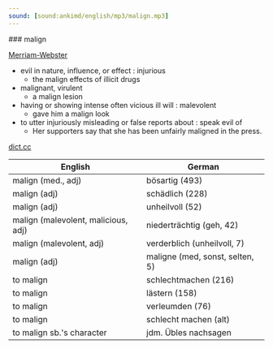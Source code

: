 ```yaml
---
sound: [sound:ankimd/english/mp3/malign.mp3]
---
```


\### malign

[Merriam-Webster](https://www.merriam-webster.com/dictionary/malign)

- evil in nature, influence, or effect : injurious
    - the malign effects of illicit drugs
- malignant, virulent
    - a malign lesion
- having or showing intense often vicious ill will : malevolent
    - gave him a malign look
- to utter injuriously misleading or false reports about : speak evil of
    - Her supporters say that she has been unfairly maligned in the press.

[dict.cc](https://www.dict.cc/malign)

| English        | German       |
| -------------- | ------------ |
| malign (med., adj) | bösartig (493) |
| malign (adj) | schädlich (228) |
| malign (adj) | unheilvoll (52) |
| malign (malevolent, malicious, adj) | niederträchtig (geh, 42) |
| malign (malevolent, adj) | verderblich (unheilvoll, 7) |
| malign (adj) | maligne (med, sonst, selten, 5) |
| to malign | schlechtmachen (216) |
| to malign | lästern (158) |
| to malign | verleumden (76) |
| to malign | schlecht machen (alt) |
| to malign sb.'s character | jdm. Übles nachsagen |
